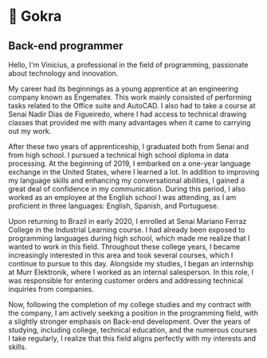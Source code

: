 # 🦉 Gokra

## Back-end programmer

Hello, I'm Vinicius, a professional in the field of programming, passionate about technology and innovation.

My career had its beginnings as a young apprentice at an engineering company known as Engematex. This work mainly consisted of performing tasks related to the Office suite and AutoCAD. I also had to take a course at Senai Nadir Dias de Figueiredo, where I had access to technical drawing classes that provided me with many advantages when it came to carrying out my work.

After these two years of apprenticeship, I graduated both from Senai and from high school. I pursued a technical high school diploma in data processing. At the beginning of 2019, I embarked on a one-year language exchange in the United States, where I learned a lot. In addition to improving my language skills and enhancing my conversational abilities, I gained a great deal of confidence in my communication. During this period, I also worked as an employee at the English school I was attending, as I am proficient in three languages: English, Spanish, and Portuguese.

Upon returning to Brazil in early 2020, I enrolled at Senai Mariano Ferraz College in the Industrial Learning course. I had already been exposed to programming languages during high school, which made me realize that I wanted to work in this field. Throughout these college years, I became increasingly interested in this area and took several courses, which I continue to pursue to this day. Alongside my studies, I began an internship at Murr Elektronik, where I worked as an internal salesperson. In this role, I was responsible for entering customer orders and addressing technical inquiries from companies.

Now, following the completion of my college studies and my contract with the company, I am actively seeking a position in the programming field, with a slightly stronger emphasis on Back-end development. Over the years of studying, including college, technical education, and the numerous courses I take regularly, I realize that this field aligns perfectly with my interests and skills.

